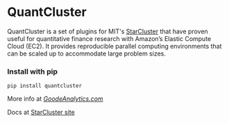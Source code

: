 QuantCluster
===

QuantCluster is a set of plugins for MIT's <a href="http://star.mit.edu/cluster/">StarCluster</a> that have proven useful for quantitative finance research with Amazon’s Elastic Compute Cloud (EC2).  It provides reproducible parallel computing environments that can be scaled up to accommodate large problem sizes.

<h3>Install with pip</h3>
<pre><code>pip install quantcluster</code></pre>

More info at <em><a href="http://goodeanalytics.com/clusters/ec2-clusters/">GoodeAnalytics.com</a></em>

Docs at <a href="http://star.mit.edu/cluster/docs/latest/">StarCluster site</a>
